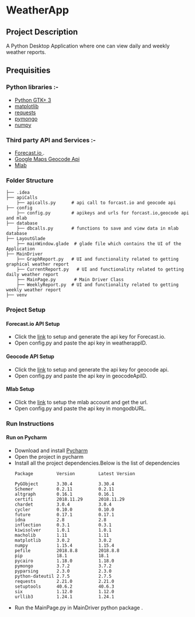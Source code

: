 # WeatherApp

## Project Description

A Python Desktop Application where one can view daily and weekly weather reports.

## Prequisities

### Python libraries :-
* [Python GTK+ 3](https://python-gtk-3-tutorial.readthedocs.io/en/latest/)
* [matplotlib](https://matplotlib.org/contents.html)
* [requests](http://docs.python-requests.org/en/master/user/quickstart/)
* [pymongo](http://api.mongodb.com/python/current/tutorial.html)
* [numpy](http://www.numpy.org/)

### Third party API and Services :-
* [Forecast.io ](https://darksky.net/forecast/40.7127,-74.0059/us12/en).
* [Google Maps Geocode Api](https://developers.google.com/maps/documentation/geocoding/intro)
* [Mlab](https://docs.mlab.com/)

### Folder Structure

```
├── .idea
├── apiCalls       
    ├── apicalls.py      # api call to forcast.io and geocode api
├── config
    ├── config.py        # apikeys and urls for forcast.io,geocode api and mlab 
├── database
    ├── dbcalls.py       # functions to save and view data in mlab database
├── LayoutGlade             
    ├── mainWindow.glade  # glade file which contains the UI of the Application      
├── MainDriver
    ├── GraphReport.py   # UI and functionality related to getting graphical weather report 
    ├── CurrentReport.py   # UI and functionality related to getting daily weather report  
    ├── MainPage.py       # Main Driver Class
    ├── WeeklyReport.py  # UI and functionality related to getting weekly weather report
├── venv                         

```
### Project Setup

#### Forecast.io API Setup
  * Click the [link](https://darksky.net/dev) to setup and generate the api key for Forecast.io.
  * Open config.py and paste the api key in weatherappID.

#### Geocode API Setup
  * Click the [link](https://developers.google.com/maps/documentation/geocoding/intro) to setup and generate the api key for geocode api.
  * Open config.py and paste the api key in geocodeApiID.

#### Mlab Setup
  * Click the [link](https://docs.mlab.com/) to setup the mlab account and get the url.
  * Open config.py and paste the api key in mongodbURL.

### Run Instructions
#### Run on Pycharm
* Download and install [Pycharm](https://www.jetbrains.com/pycharm/)
* Open the project in pycharm
* Install all the project dependencies.Below is the list of dependencies
    ```
    Package         Version         Latest Version
    
    PyGObject	    3.30.4	        3.30.4
    Schemer	        0.2.11	        0.2.11
    altgraph	    0.16.1	        0.16.1
    certifi	        2018.11.29	    2018.11.29
    chardet	        3.0.4	        3.0.4
    cycler	        0.10.0	        0.10.0
    future	        0.17.1	        0.17.1
    idna	        2.8	            2.8
    inflection	    0.3.1	        0.3.1
    kiwisolver	    1.0.1	        1.0.1
    macholib	    1.11	        1.11
    matplotlib	    3.0.2	        3.0.2
    numpy	        1.15.4	        1.15.4
    pefile	        2018.8.8	    2018.8.8
    pip	            18.1	        18.1
    pycairo	        1.18.0	        1.18.0
    pymongo	        3.7.2	        3.7.2
    pyparsing	    2.3.0	        2.3.0
    python-dateutil	2.7.5	        2.7.5
    requests	    2.21.0	        2.21.0
    setuptools	    40.6.2	        40.6.3
    six	            1.12.0	        1.12.0
    urllib3	        1.24.1	        1.24.1
    ```
* Run the MainPage.py in MainDriver python package .
